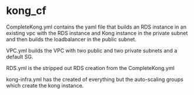 # kong_cf

CompleteKong.yml contains the yaml file that builds an RDS instance in an existing vpc with the RDS instance and Kong instance in the private subnet and then builds the loadbalancer in the public subnet.

VPC.yml builds the VPC with two public and two private subnets and a default SG.

RDS.yml is the stripped out RDS creation from the CompleteKong.yml

kong-infra.yml has the created of everything but the auto-scaling groups which create the kong instance.

